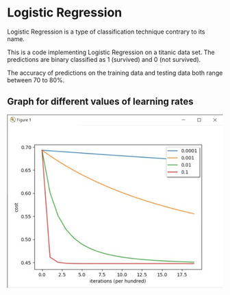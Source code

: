 # Logistic Regression

Logistic Regression is a type of classification technique contrary to its name.  

This is a code implementing Logistic Regression on a titanic data set. The predictions are binary classified as 1 (survived) and 0 (not survived).  


The accuracy of predictions on the training data and testing data both range between 70 to 80%.  

## Graph for different values of learning rates

![](graph.jpg)

